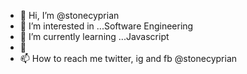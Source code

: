 - 👋 Hi, I’m @stonecyprian
- 👀 I’m interested in ...Software Engineering
- 🌱 I’m currently learning ...Javascript
- 💞
- 📫 How to reach me twitter, ig and fb @stonecyprian

<!---
stonecyprian/stonecyprian is a ✨ special ✨ repository because its `README.md` (this file) appears on your GitHub profile.
You can click the Preview link to take a look at your changes.
--->
